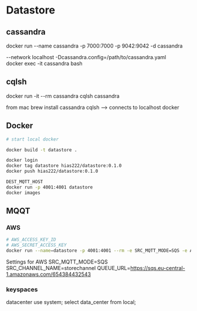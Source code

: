 # Datastore

## cassandra

docker run --name cassandra -p 7000:7000 -p 9042:9042 -d cassandra  

--network localhost
-Dcassandra.config=/path/to/cassandra.yaml  
docker exec -it cassandra bash

## cqlsh

docker run -it --rm cassandra cqlsh cassandra

from mac
brew install cassandra
cqlsh --> connects to localhost docker

## Docker

```bash
# start local docker

docker build -t datastore .

docker login
docker tag datastore hias222/datastore:0.1.0
docker push hias222/datastore:0.1.0

DEST_MQTT_HOST
docker run -p 4001:4001 datastore
docker images
```

## MQQT

### AWS

```bash
# AWS_ACCESS_KEY_ID
# AWS_SECRET_ACCESS_KEY
docker run --name=datastore -p 4001:4001 --rm -e SRC_MQTT_MODE=SQS -e AWS_ACCESS_KEY_ID=123 -e AWS_SECRET_ACCESS_KEY=123 displaysocket
```

Settings for AWS
SRC_MQTT_MODE=SQS
SRC_CHANNEL_NAME=storechannel
QUEUE_URL=https://sqs.eu-central-1.amazonaws.com/654384432543

### keyspaces

datacenter
 use system;
select data_center from local;
